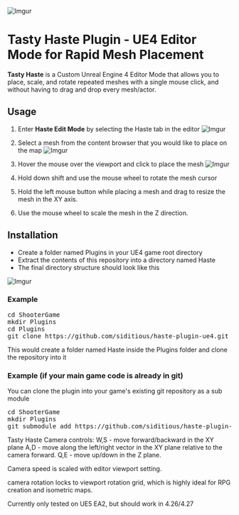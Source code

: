 ![Imgur](https://imgur.com/oXGegKe.png)
# Tasty Haste Plugin - UE4 Editor Mode for Rapid Mesh Placement

**Tasty Haste** is a Custom Unreal Engine 4 Editor Mode that allows you to place, scale, and rotate repeated meshes with a single mouse click, and without having to drag and drop every mesh/actor.  

## Usage
1. Enter **Haste Edit Mode** by selecting the Haste tab in the editor 
![Imgur](http://i.imgur.com/QfR5pNH.png)

2. Select a mesh from the content browser that you would like to place on the map
![Imgur](http://i.imgur.com/QZiyLC9.png)

3. Hover the mouse over the viewport and click to place the mesh
![Imgur](http://i.imgur.com/cpbft6Y.png)

4. Hold down shift and use the mouse wheel to rotate the mesh cursor

5. Hold the left mouse button while placing a mesh and drag to resize the mesh in the XY axis.

6. Use the mouse wheel to scale the mesh in the Z direction.

## Installation
* Create a folder named Plugins in your UE4 game root directory
* Extract the contents of this repository into a directory named Haste
* The final directory structure should look like this

![Imgur](http://i.imgur.com/SWjVGg2.png)


### Example
<pre>
cd ShooterGame
mkdir Plugins
cd Plugins
git clone https://github.com/siditious/haste-plugin-ue4.git Haste
</pre>

This would create a folder named Haste inside the Plugins folder and clone the repository into it

### Example (if your main game code is already in git)
You can clone the plugin into your game's existing git repository as a sub module
<pre>
cd ShooterGame
mkdir Plugins
git submodule add https://github.com/siditious/haste-plugin-ue4.git Plugins/Haste
</pre>

Tasty Haste Camera controls:
  W,S - move forward/backward in the XY plane
  A,D - move along the left/right vector in the XY plane relative to the camera forward.
  Q,E - move up/down in the Z plane.
  
  Camera speed is scaled with editor viewport setting.
  
  camera rotation locks to viewport rotation grid, which is highly ideal for RPG creation and isometric maps.  
  
 Currently only tested on UE5 EA2, but should work in 4.26/4.27
